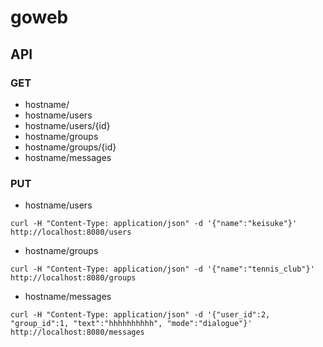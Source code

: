 # goweb
## API
### GET
- hostname/
- hostname/users
- hostname/users/{id}
- hostname/groups
- hostname/groups/{id}
- hostname/messages

### PUT
- hostname/users
```
curl -H "Content-Type: application/json" -d '{"name":"keisuke"}' http://localhost:8080/users
```

- hostname/groups
```
curl -H "Content-Type: application/json" -d '{"name":"tennis_club"}' http://localhost:8080/groups
```

- hostname/messages
```
curl -H "Content-Type: application/json" -d '{"user_id":2, "group_id":1, "text":"hhhhhhhhhh", "mode":"dialogue"}' http://localhost:8080/messages
```

